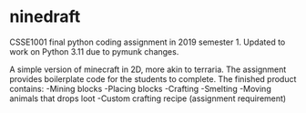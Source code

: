 # ninedraft
CSSE1001 final python coding assignment in 2019 semester 1. Updated to work on Python 3.11 due to pymunk changes.

A simple version of minecraft in 2D, more akin to terraria. The assignment provides boilerplate code for the students to complete. The finished product contains:
-Mining blocks
-Placing blocks
-Crafting
-Smelting
-Moving animals that drops loot
-Custom crafting recipe (assignment requirement)
